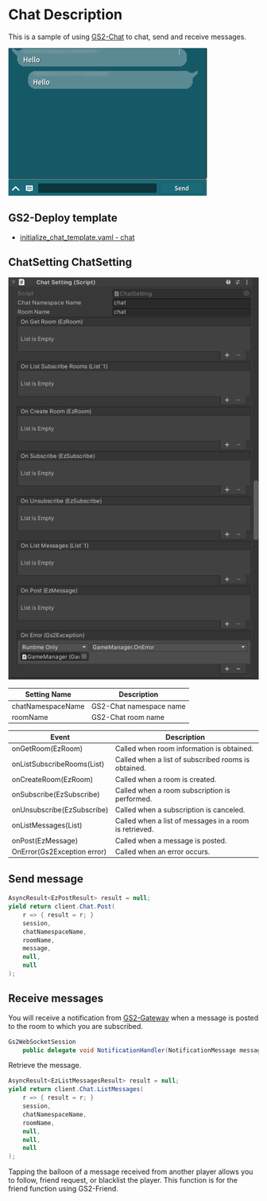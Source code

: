 # Chat Description

This is a sample of using [GS2-Chat](https://app.gs2.io/docs/en/index.html#gs2-chat) to chat, send and receive messages.

![Chat](Chat_en.png)

## GS2-Deploy template

- [initialize_chat_template.yaml - chat](../Templates/initialize_chat_template.yaml)

## ChatSetting ChatSetting

![Inspector Window](ChatSetting.png)

| Setting Name | Description |
|---|---|
| chatNamespaceName | GS2-Chat namespace name
| roomName | GS2-Chat room name

| Event | Description |
|---|---|
| onGetRoom(EzRoom) | Called when room information is obtained. | onGetRoom(EzRoom)
| onListSubscribeRooms(List<EzSubscribe>) | Called when a list of subscribed rooms is obtained. | onListSubscribeRooms(List<EzSubscribe>)
| onCreateRoom(EzRoom) | Called when a room is created. | onCreateRoom(EzRoom)
| onSubscribe(EzSubscribe) | Called when a room subscription is performed. | onSubscribe(EzSubscribe)
| onUnsubscribe(EzSubscribe) | Called when a subscription is canceled. | onUnsubscribe(EzSubscribe)
| onListMessages(List<EzMessage>) | Called when a list of messages in a room is retrieved. | onListMessages(List<EzMessage>)
| onPost(EzMessage) | Called when a message is posted. | onPost(EzMessage)
| OnError(Gs2Exception error) | Called when an error occurs. | OnError(Gs2Exception error)

## Send message
```c#
AsyncResult<EzPostResult> result = null;
yield return client.Chat.Post(
    r => { result = r; }
    session,
    chatNamespaceName,
    roomName,
    message,
    null,
    null
);
````

## Receive messages

You will receive a notification from [GS2-Gateway](https://app.gs2.io/docs/en/index.html#gs2-gateway) when a message is posted to the room to which you are subscribed.
```c#
Gs2WebSocketSession
    public delegate void NotificationHandler(NotificationMessage message);
```

Retrieve the message.

```c#
AsyncResult<EzListMessagesResult> result = null;
yield return client.Chat.ListMessages(
    r => { result = r; }
    session,
    chatNamespaceName,
    roomName,
    null,
    null,
    null
);
````

Tapping the balloon of a message received from another player allows you to follow, friend request, or blacklist the player.
This function is for the friend function using GS2-Friend.
